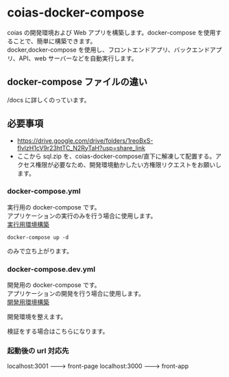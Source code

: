 # coias-docker-compose

coias の開発環境および Web アプリを構築します。docker-compose を使用することで、簡単に構築できます。  
docker,docker-compose を使用し、フロントエンドアプリ、バックエンドアプリ、API、web サーバーなどを自動実行します。

## docker-compose ファイルの違い

/docs に詳しくのっています。

## 必要事項

- https://drive.google.com/drive/folders/1reoBxS-flvlzH1cV9r23htTC_N2RyTaH?usp=share_link
- ここから sql.zip を、coias-docker-compose/直下に解凍して配置する。アクセス権限が必要なため、開発環境動かしたい方権限リクエストをお願いします。

### docker-compose.yml

実行用の docker-compose です。  
アプリケーションの実行のみを行う場合に使用します。  
[実行用環境構築](./doc/実行用環境構築.md)

`docker-compose up -d`

のみで立ち上がります。

### docker-compose.dev.yml

開発用の docker-compose です。  
アプリケーションの開発を行う場合に使用します。  
[開発用環境構築](./doc/開発用環境構築.md)

開発環境を整えます。

検証をする場合はこちらになります。

### 起動後の url 対応先

localhost:3001 ---> front-page
localhost:3000 ---> front-app
